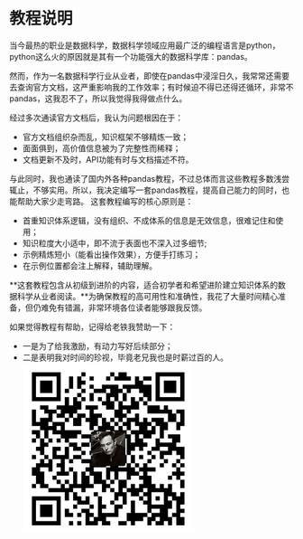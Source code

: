 # 教程说明

当今最热的职业是数据科学，数据科学领域应用最广泛的编程语言是python，python这么火的原因就是其有一个功能强大的数据科学库：pandas。

然而，作为一名数据科学行业从业者，即使在pandas中浸淫日久，我常常还需要去查询官方文档，这严重影响我的工作效率；有时候迫不得已还得还循环，非常不pandas，这我忍不了，所以我觉得我得做点什么。

经过多次通读官方文档后，我认为问题根因在于：
- 官方文档组织杂而乱，知识框架不够精炼一致；
- 面面俱到，高价值信息被为了完整性而稀释；
- 文档更新不及时，API功能有时与文档描述不符。

与此同时，我也通读了国内外各种pandas教程，不过总体而言这些教程多数浅尝辄止，不够实用。所以，我决定编写一套pandas教程，提高自己能力的同时，也能帮助大家少走弯路。
这套教程编写的核心原则是：
- 首重知识体系逻辑，没有组织、不成体系的信息是无效信息，很难记住和使用；
- 知识粒度大小适中，即不流于表面也不深入过多细节;
- 示例精炼短小（能看出操作效果），方便手打练习；
- 在示例位置都会注上解释，辅助理解。

**这套教程包含从初级到进阶的内容，适合初学者和希望进阶建立知识体系的数据科学从业者阅读。**为确保教程的高可用性和准确性，我花了大量时间精心准备，但仍难免有错漏，非常环境各位读者能够跟我反馈。

如果觉得教程有帮助，记得给老铁我赞助一下：
- 一是为了给我激励，有动力写好后续部分；
- 二是表明我对时间的珍视，毕竟老兄我也是时薪过百的人。
![](resource/我的.png)
